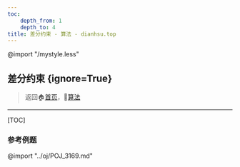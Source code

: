 ```yaml
---
toc:
    depth_from: 1
    depth_to: 4
title: 差分约束 - 算法 - dianhsu.top
---
```

@import "/mystyle.less"

## 差分约束 {ignore=True}

> 返回:house:[首页](../../index.html)，:rocket:[算法](../index.html)

---
[TOC]


### 参考例题

@import "../oj/POJ_3169.md"